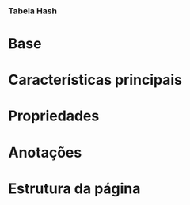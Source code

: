 ### Tabela Hash

# Base  


# Características principais  


# Propriedades  


# Anotações  


# Estrutura da página

